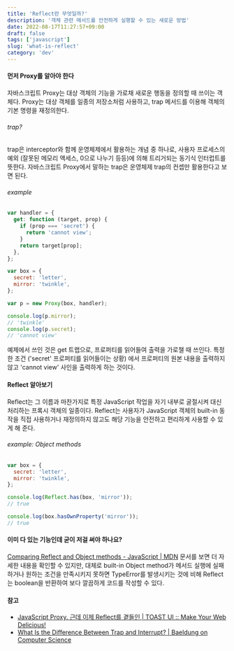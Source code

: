 ```yaml
---
title: 'Reflect란 무엇일까?'
description: '객체 관련 메서드를 안전하게 실행할 수 있는 새로운 방법'
date: 2022-08-17T11:27:57+09:00
draft: false
tags: ['javascript']
slug: 'what-is-reflect'
category: 'dev'
---
```


#### 먼저 Proxy를 알아야 한다

자바스크립트 Proxy는 대상 객체의 기능을 가로채 새로운 행동을 정의할 때 쓰이는 객체다. Proxy는 대상 객체를 일종의 저장소처럼 사용하고, trap 메서드를 이용해 객체의 기본 명령을 재정의한다.

###### trap?

trap은 interceptor와 함께 운영체제에서 활용하는 개념 중 하나로, 사용자 프로세스의 예외 (잘못된 메모리 액세스, 0으로 나누기 등등)에 의해 트리거되는 동기식 인터럽트를 뜻한다. 자바스크립트 Proxy에서 말하는 trap은 운영체제 trap의 컨셉만 활용한다고 보면 된다.

###### example

```javascript
var handler = {
  get: function (target, prop) {
    if (prop === 'secret') {
      return 'cannot view';
    }
    return target[prop];
  },
};

var box = {
  secret: 'letter',
  mirror: 'twinkle',
};

var p = new Proxy(box, handler);

console.log(p.mirror);
// 'twinkle'
console.log(p.secret);
// 'cannot view'
```

예제에서 쓰인 것은 get 트랩으로, 프로퍼티를 읽어들여 출력을 가로챌 때 쓰인다. 특정한 조건 ('secret' 프로퍼티를 읽어들이는 상황) 에서 프로퍼티의 원본 내용을 출력하지 않고 'cannot view' 사인을 출력하게 하는 것이다.

#### Reflect 알아보기

Reflect는 그 이름과 마찬가지로 특정 JavaScript 작업을 자기 내부로 굴절시켜 대신 처리하는 프록시 객체의 일종이다. Reflect는 사용자가 JavaScript 객체의 built-in 동작을 직접 사용하거나 재정의하지 않고도 해당 기능을 안전하고 편리하게 사용할 수 있게 해 준다.

###### example: Object methods

```javascript
var box = {
  secret: 'letter',
  mirror: 'twinkle',
};

console.log(Reflect.has(box, 'mirror'));
// true

console.log(box.hasOwnProperty('mirror'));
// true
```

#### 이미 다 있는 기능인데 굳이 저걸 써야 하나요?

[Comparing Reflect and Object methods - JavaScript | MDN](https://developer.mozilla.org/en-US/docs/Web/JavaScript/Reference/Global_Objects/Reflect/Comparing_Reflect_and_Object_methods) 문서를 보면 더 자세한 내용을 확인할 수 있지만, 대체로 built-in Object method가 메서드 실행에 실패하거나 원하는 조건을 만족시키지 못하면 TypeError를 발생시키는 것에 비해 Reflect는 boolean을 반환하여 보다 깔끔하게 코드를 작성할 수 있다.

#### 참고

- [JavaScript Proxy. 근데 이제 Reflect를 곁들인 | TOAST UI :: Make Your Web Delicious!](https://ui.toast.com/weekly-pick/ko_20210413)
- [What Is the Difference Between Trap and Interrupt? | Baeldung on Computer Science](https://www.baeldung.com/cs/os-trap-vs-interrupt)
